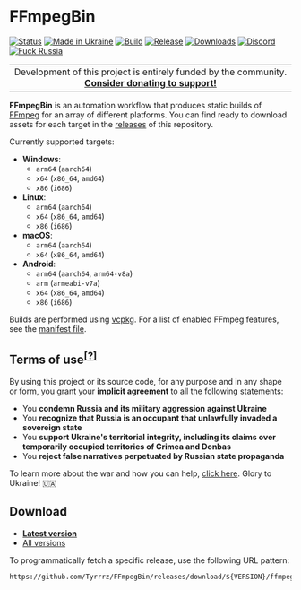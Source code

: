 # FFmpegBin

[![Status](https://img.shields.io/badge/status-maintenance-ffd700.svg)](https://github.com/Tyrrrz/.github/blob/master/docs/project-status.md)
[![Made in Ukraine](https://img.shields.io/badge/made_in-ukraine-ffd700.svg?labelColor=0057b7)](https://tyrrrz.me/ukraine)
[![Build](https://img.shields.io/github/actions/workflow/status/Tyrrrz/FFmpegBin/main.yml?branch=master)](https://github.com/Tyrrrz/FFmpegBin/actions)
[![Release](https://img.shields.io/github/release/Tyrrrz/FFmpegBin.svg)](https://github.com/Tyrrrz/FFmpegBin/releases)
[![Downloads](https://img.shields.io/github/downloads/Tyrrrz/FFmpegBin/total.svg)](https://github.com/Tyrrrz/FFmpegBin/releases)
[![Discord](https://img.shields.io/discord/869237470565392384?label=discord)](https://discord.gg/2SUWKFnHSm)
[![Fuck Russia](https://img.shields.io/badge/fuck-russia-e4181c.svg?labelColor=000000)](https://twitter.com/tyrrrz/status/1495972128977571848)

<table>
    <tr>
        <td width="99999" align="center">Development of this project is entirely funded by the community. <b><a href="https://tyrrrz.me/donate">Consider donating to support!</a></b></td>
    </tr>
</table>

**FFmpegBin** is an automation workflow that produces static builds of [FFmpeg](https://ffmpeg.org) for an array of different platforms.
You can find ready to download assets for each target in the [releases](https://github.com/Tyrrrz/FFmpegBin/releases) of this repository.

Currently supported targets:

- **Windows**:
  - `arm64` (`aarch64`)
  - `x64` (`x86_64`, `amd64`)
  - `x86` (`i686`)
- **Linux**:
  - `arm64` (`aarch64`)
  - `x64` (`x86_64`, `amd64`)
  - `x86` (`i686`)
- **macOS**:
  - `arm64` (`aarch64`)
  - `x64` (`x86_64`, `amd64`)
- **Android**:
  - `arm64` (`aarch64`, `arm64-v8a`)
  - `arm` (`armeabi-v7a`)
  - `x64` (`x86_64`, `amd64`)
  - `x86` (`i686`)

Builds are performed using [vcpkg](https://github.com/microsoft/vcpkg).
For a list of enabled FFmpeg features, see the [manifest file](vcpkg.json).

## Terms of use<sup>[[?]](https://github.com/Tyrrrz/.github/blob/master/docs/why-so-political.md)</sup>

By using this project or its source code, for any purpose and in any shape or form, you grant your **implicit agreement** to all the following statements:

- You **condemn Russia and its military aggression against Ukraine**
- You **recognize that Russia is an occupant that unlawfully invaded a sovereign state**
- You **support Ukraine's territorial integrity, including its claims over temporarily occupied territories of Crimea and Donbas**
- You **reject false narratives perpetuated by Russian state propaganda**

To learn more about the war and how you can help, [click here](https://tyrrrz.me/ukraine). Glory to Ukraine! 🇺🇦

## Download

- **[Latest version](https://github.com/Tyrrrz/FFmpegBin/releases/latest)**
- [All versions](https://github.com/Tyrrrz/FFmpegBin/releases)

To programmatically fetch a specific release, use the following URL pattern:

```
https://github.com/Tyrrrz/FFmpegBin/releases/download/${VERSION}/ffmpeg-${OS}-${ARCH}.zip
```
